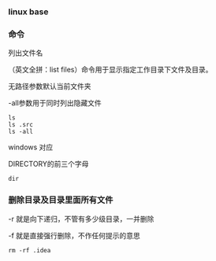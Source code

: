 ### linux base

### 命令

列出文件名

（英文全拼：list files）命令用于显示指定工作目录下文件及目录。

无路径参数默认当前文件夹

-all参数用于同时列出隐藏文件

```shell
ls
ls .src
ls -all
```

windows 对应

DIRECTORY的前三个字母

```shell
dir
```

### 删除目录及目录里面所有文件

-r 就是向下递归，不管有多少级目录，一并删除

-f 就是直接强行删除，不作任何提示的意思

```shell
rm -rf .idea
```